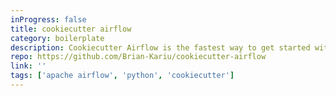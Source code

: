```yaml
---
inProgress: false
title: cookiecutter airflow
category: boilerplate
description: Cookiecutter Airflow is the fastest way to get started with data orchestration with modern python tooling.
repo: https://github.com/Brian-Kariu/cookiecutter-airflow
link: ''
tags: ['apache airflow', 'python', 'cookiecutter']
---
```

